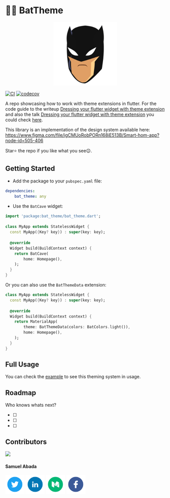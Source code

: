 # 🦇🦇 BatTheme

<p align="center">
  <a href="https://github.com/mastersam07/smarty" target="_blank">
    <img src="./ss/batman.gif" alt="Bat Theme" width="200">
  </a>
</p>

[![CI](https://github.com/Mastersam07/smarty/actions/workflows/ci.yaml/badge.svg)](https://github.com/Mastersam07/smarty/actions/workflows/ci.yaml)
[![codecov](https://codecov.io/github/Mastersam07/smarty/branch/dev/graph/badge.svg?token=dcSZVkPLxf)](https://codecov.io/github/Mastersam07/smarty)

A repo showcasing how to work with theme extensions in flutter. For the code guide to the writeup <a href="https://github.com/mastersam07">Dressing your flutter widget with theme extension</a> and also the talk <a href="https://docs.google.com/presentation/d/1FWXvKfj6RJoSvFbdGjpX1EkOZi8zscnPwokh8R8Q3Us/edit?usp=sharing">Dressing your flutter widget with theme extension</a> you could check <a href="https://github.com/mastersam07/bat_theme">here</a>.


This library is an implementation of the design system available here: https://www.figma.com/file/igCMUoRobPORn168iE513B/Smart-hom-app?node-id=505-406

Star⭐ the repo if you like what you see😉.

## Getting Started

* Add the package to your `pubspec.yaml` file:

```yaml
dependencies:
    bat_theme: any
```

* Use the `BatCave` widget:

```dart
import 'package:bat_theme/bat_theme.dart';

class MyApp extends StatelessWidget {
  const MyApp({Key? key}) : super(key: key);

  @override
  Widget build(BuildContext context) {
    return BatCave(
        home: Homepage(),
    );
  }
}
```

Or you can also use the `BatThemeData` extension:

```dart
class MyApp extends StatelessWidget {
  const MyApp({Key? key}) : super(key: key);

  @override
  Widget build(BuildContext context) {
    return MaterialApp(
        theme: BatThemeData(colors: BatColors.light()),
        home: Homepage(),
    );
  }
}
```

## Full Usage

You can check the [example](./example) to see this theming system in usage.

## Roadmap

Who knows whats next? 

- [ ] 
- [ ] 
- [ ] 

## Contributors

[<img src="https://avatars3.githubusercontent.com/u/31275429?s=460&u=b935d608a06c1604bae1d971e69a731480a27d46&v=4" width="180" />](https://mastersam.tech)
#### **Samuel Abada**
<p>
<a href="https://twitter.com/mastersam_"><img src="https://github.com/aritraroy/social-icons/blob/master/twitter-icon.png?raw=true" width="60"></a>
<a href="https://linkedin.com/in/abada-samuel/"><img src="https://github.com/aritraroy/social-icons/blob/master/linkedin-icon.png?raw=true" width="60"></a>
<a href="https://medium.com/@sammytech"><img src="https://github.com/aritraroy/social-icons/blob/master/medium-icon.png?raw=true" width="60"></a>
<a href="https://facebook.com/abada.samueloghenero"><img src="https://github.com/aritraroy/social-icons/blob/master/facebook-icon.png?raw=true" width="60"></a>
</p>